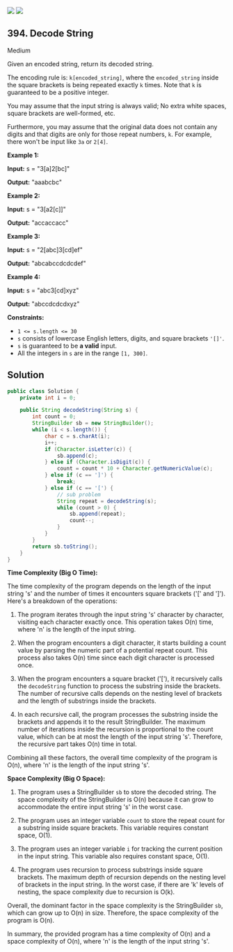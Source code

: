 [![](https://img.shields.io/github/stars/javadev/LeetCode-in-All?label=Stars&style=flat-square)](https://github.com/javadev/LeetCode-in-All)
[![](https://img.shields.io/github/forks/javadev/LeetCode-in-All?label=Fork%20me%20on%20GitHub%20&style=flat-square)](https://github.com/javadev/LeetCode-in-All/fork)

## 394\. Decode String

Medium

Given an encoded string, return its decoded string.

The encoding rule is: `k[encoded_string]`, where the `encoded_string` inside the square brackets is being repeated exactly `k` times. Note that `k` is guaranteed to be a positive integer.

You may assume that the input string is always valid; No extra white spaces, square brackets are well-formed, etc.

Furthermore, you may assume that the original data does not contain any digits and that digits are only for those repeat numbers, `k`. For example, there won't be input like `3a` or `2[4]`.

**Example 1:**

**Input:** s = "3[a]2[bc]"

**Output:** "aaabcbc" 

**Example 2:**

**Input:** s = "3[a2[c]]"

**Output:** "accaccacc" 

**Example 3:**

**Input:** s = "2[abc]3[cd]ef"

**Output:** "abcabccdcdcdef" 

**Example 4:**

**Input:** s = "abc3[cd]xyz"

**Output:** "abccdcdcdxyz" 

**Constraints:**

*   `1 <= s.length <= 30`
*   `s` consists of lowercase English letters, digits, and square brackets `'[]'`.
*   `s` is guaranteed to be **a valid** input.
*   All the integers in `s` are in the range `[1, 300]`.

## Solution

```java
public class Solution {
    private int i = 0;

    public String decodeString(String s) {
        int count = 0;
        StringBuilder sb = new StringBuilder();
        while (i < s.length()) {
            char c = s.charAt(i);
            i++;
            if (Character.isLetter(c)) {
                sb.append(c);
            } else if (Character.isDigit(c)) {
                count = count * 10 + Character.getNumericValue(c);
            } else if (c == ']') {
                break;
            } else if (c == '[') {
                // sub problem
                String repeat = decodeString(s);
                while (count > 0) {
                    sb.append(repeat);
                    count--;
                }
            }
        }
        return sb.toString();
    }
}
```

**Time Complexity (Big O Time):**

The time complexity of the program depends on the length of the input string 's' and the number of times it encounters square brackets ('[' and ']'). Here's a breakdown of the operations:

1. The program iterates through the input string 's' character by character, visiting each character exactly once. This operation takes O(n) time, where 'n' is the length of the input string.

2. When the program encounters a digit character, it starts building a count value by parsing the numeric part of a potential repeat count. This process also takes O(n) time since each digit character is processed once.

3. When the program encounters a square bracket ('['), it recursively calls the `decodeString` function to process the substring inside the brackets. The number of recursive calls depends on the nesting level of brackets and the length of substrings inside the brackets.

4. In each recursive call, the program processes the substring inside the brackets and appends it to the result StringBuilder. The maximum number of iterations inside the recursion is proportional to the count value, which can be at most the length of the input string 's'. Therefore, the recursive part takes O(n) time in total.

Combining all these factors, the overall time complexity of the program is O(n), where 'n' is the length of the input string 's'.

**Space Complexity (Big O Space):**

1. The program uses a StringBuilder `sb` to store the decoded string. The space complexity of the StringBuilder is O(n) because it can grow to accommodate the entire input string 's' in the worst case.

2. The program uses an integer variable `count` to store the repeat count for a substring inside square brackets. This variable requires constant space, O(1).

3. The program uses an integer variable `i` for tracking the current position in the input string. This variable also requires constant space, O(1).

4. The program uses recursion to process substrings inside square brackets. The maximum depth of recursion depends on the nesting level of brackets in the input string. In the worst case, if there are 'k' levels of nesting, the space complexity due to recursion is O(k).

Overall, the dominant factor in the space complexity is the StringBuilder `sb`, which can grow up to O(n) in size. Therefore, the space complexity of the program is O(n).

In summary, the provided program has a time complexity of O(n) and a space complexity of O(n), where 'n' is the length of the input string 's'.
